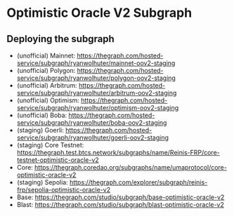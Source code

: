 # Optimistic Oracle V2 Subgraph

## Deploying the subgraph

- (unofficial) Mainnet: https://thegraph.com/hosted-service/subgraph/ryanwolhuter/mainnet-oov2-staging
- (unofficial) Polygon: https://thegraph.com/hosted-service/subgraph/ryanwolhuter/polygon-oov2-staging
- (unofficial) Arbitrum: https://thegraph.com/hosted-service/subgraph/ryanwolhuter/arbitrum-oov2-staging
- (unofficial) Optimism: https://thegraph.com/hosted-service/subgraph/ryanwolhuter/optimism-oov2-staging
- (unofficial) Boba: https://thegraph.com/hosted-service/subgraph/ryanwolhuter/boba-oov2-staging
- (staging) Goerli: https://thegraph.com/hosted-service/subgraph/ryanwolhuter/goerli-oov2-staging
- (staging) Core Testnet: https://thegraph.test.btcs.network/subgraphs/name/Reinis-FRP/core-testnet-optimistic-oracle-v2
- Core: https://thegraph.coredao.org/subgraphs/name/umaprotocol/core-optimistic-oracle-v2
- (staging) Sepolia: https://thegraph.com/explorer/subgraph/reinis-frp/sepolia-optimistic-oracle-v2
- Base: https://thegraph.com/studio/subgraph/base-optimistic-oracle-v2
- Blast: https://thegraph.com/studio/subgraph/blast-optimistic-oracle-v2
